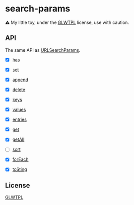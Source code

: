 # search-params
:warning: My little toy, under the [GLWTPL] license, use with caution.

## API
The same API as [URLSearchParams].

- [x] [has]

- [x] [set]

- [x] [append]

- [x] [delete]

- [x] [keys]

- [x] [values]

- [x] [entries]

- [x] [get]

- [x] [getAll]

- [ ] [sort]

- [x] [forEach]

- [x] [toSting]

## License
[GLWTPL]

[GLWTPL]: https://github.com/me-shaon/GLWTPL
[URLSearchParams]: https://developer.mozilla.org/de/docs/Web/API/URLSearchParams/URLSearchParams


[has]: https://developer.mozilla.org/en-US/docs/Web/API/URLSearchParams/has
[set]: https://developer.mozilla.org/en-US/docs/Web/API/URLSearchParams/set
[append]: https://developer.mozilla.org/en-US/docs/Web/API/URLSearchParams/append
[delete]: https://developer.mozilla.org/en-US/docs/Web/API/URLSearchParams/delete
[keys]: https://developer.mozilla.org/en-US/docs/Web/API/URLSearchParams/keys
[values]: https://developer.mozilla.org/en-US/docs/Web/API/URLSearchParams/values
[entries]: https://developer.mozilla.org/en-US/docs/Web/API/URLSearchParams/entries
[get]: https://developer.mozilla.org/en-US/docs/Web/API/URLSearchParams/get
[getAll]: https://developer.mozilla.org/en-US/docs/Web/API/URLSearchParams/getAll
[sort]: https://developer.mozilla.org/en-US/docs/Web/API/URLSearchParams/sort
[forEach]: https://developer.mozilla.org/en-US/docs/Web/API/URLSearchParams/forEach
[toSting]: https://developer.mozilla.org/en-US/docs/Web/API/URLSearchParams/toSting

